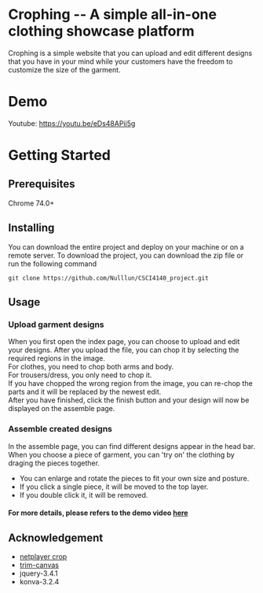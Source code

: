# Crophing -- A simple all-in-one clothing showcase platform
Crophing is a simple website that you can upload and edit different designs that you have in your mind while your customers have the freedom to customize the size of the garment.

# Demo
Youtube: https://youtu.be/eDs48APii5g

# Getting Started

## Prerequisites
Chrome 74.0+

## Installing
You can download the entire project and deploy on your machine or on a remote server. To download the project, you can download the zip file or run the following command
```
git clone https://github.com/Nulllun/CSCI4140_project.git
```

## Usage
### Upload garment designs
When you first open the index page, you can choose to upload and edit your designs. After you upload the file, you can chop it by selecting the required regions in the image.  
For clothes, you need to chop both arms and body.  
For trousers/dress, you only need to chop it.  
If you have chopped the wrong region from the image, you can re-chop the parts and it will be replaced by the newest edit.  
After you have finished, click the finish button and your design will now be displayed on the assemble page.
### Assemble created designs
In the assemble page, you can find different designs appear in the head bar. 
When you choose a piece of garment, you can 'try on' the clothing by draging the pieces together. 
* You can enlarge and rotate the pieces to fit your own size and posture. 
* If you click a single piece, it will be moved to the top layer. 
* If you double click it, it will be removed.
#### For more details, please refers to the demo video [here](https://youtu.be/eDs48APii5g)

## Acknowledgement
* [netplayer crop](https://github.com/netplayer/crop)
* [trim-canvas](https://gist.github.com/remy/784508)
* jquery-3.4.1
* konva-3.2.4
